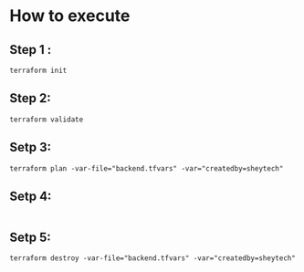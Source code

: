 # How to execute
## Step 1 : 
```
terraform init
```
## Step 2: 
```
terraform validate
```
## Setp 3: 
```
terraform plan -var-file="backend.tfvars" -var="createdby=sheytech"
```
## Setp 4: 
```terraform apply -var-file="backend.tfvars" -var="createdby=sheytech"
```
## Setp 5: 
```
terraform destroy -var-file="backend.tfvars" -var="createdby=sheytech"
```

